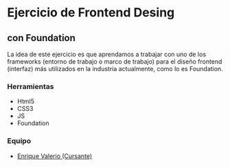 # Ejercicio de Frontend Desing
## con Foundation

La idea de este ejercicio es que aprendamos a trabajar con uno de los frameworks (entorno de trabajo o marco de trabajo) para el diseño frontend (interfaz) más utilizados en la industria actualmente, como lo es Foundation.

### Herramientas
* Html5
* CSS3
* JS
* Foundation


### Equipo
* [Enrique Valerio (Cursante)](https://github.com/Caballero73 "Enrique Valerio - Cursante")